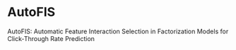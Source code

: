 # AutoFIS
AutoFIS: Automatic  Feature Interaction Selection in Factorization  Models for  Click-Through Rate Prediction
